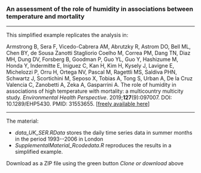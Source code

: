 
### An assessment of the role of humidity in associations between temperature and mortality

--------------------------------------------------------------------------------

This simplified example replicates the analysis in:

Armstrong B, Sera F, Vicedo-Cabrera AM, Abrutzky R, Astrom DO, Bell ML, Chen BY, de Sousa Zanotti Stagliorio Coelho M, Correa PM, Dang TN, Diaz MH, Dung DV, Forsberg B, Goodman P, Guo YL, Guo Y, Hashizume M, Honda Y, Indermitte E, Iniguez C, Kan H, Kim H, Kysely J, Lavigne E, Michelozzi P, Orru H, Ortega NV, Pascal M, Ragettli MS, Saldiva PHN, Schwartz J, Scortichini M, Seposo X, Tobias A, Tong S, Urban A, De la Cruz Valencia C, Zanobetti A, Zeka A, Gasparrini A. The role of humidity in associations of high temperature with mortality: a multicountry multicity study. *Environmental Health Perspective*. 2019;**127**(9):097007. DOI: 10.1289/EHP5430. PMID: 31553655. [[freely available here](http://www.ag-myresearch.com/2019_armstrong_ehp.html)]

--------------------------------------------------------------------------------

The material:

  * *data_UK_SER.RData* stores the daily time series data in summer months in the period 1993--2006 in London
  * *SupplementalMaterial_Rcodedata.R* reproduces the results in a simplified example.
  
Download as a ZIP file using the green button *Clone or download* above
